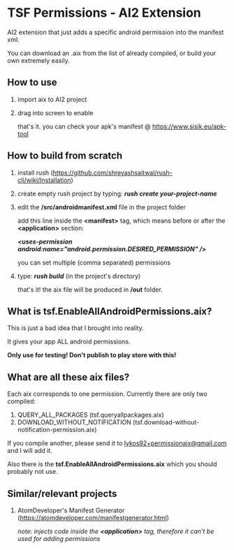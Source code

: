 # TSF Permissions - AI2 Extension

AI2 extension that just adds a specific android permission into the manifest xml.

You can download an .aix from the list of already compiled, or build your own extremely easily.


## How to use

1. import aix to AI2 project
2. drag into screen to enable

    that's it. you can check your apk's manifest @ https://www.sisik.eu/apk-tool


## How to build from scratch

1. install rush (https://github.com/shreyashsaitwal/rush-cli/wiki/Installation)

2. create empty rush project by typing: ***rush create your-project-name***

3. edit the **/src/androidmanifest.xml** file in the project folder

     add this line inside the **\<manifest>** tag, which means before or after the **\<application>** section:

     ***\<uses-permission android:name="android.permission.DESIRED_PERMISSION" />***
      
     you can set multiple (comma separated) permissions
    
4. type: ***rush build*** (in the project's directory)
    
     that's it! the aix file will be produced in **/out** folder.


## What is tsf.EnableAllAndroidPermissions.aix?

This is just a bad idea that I brought into reality.

It gives your app ALL android permissions.

**Only use for testing! Don't publish to play store with this!**

## What are all these aix files?

Each aix corresponds to one permission. Currently there are only two compiled:

   1. QUERY_ALL_PACKAGES (tsf.queryallpackages.aix)
   2. DOWNLOAD_WITHOUT_NOTIFICATION (tsf.download-without-notification-permission.aix)

If you compile another, please send it to lykos92+permissionaix@gmail.com and I will add it.

Also there is the **tsf.EnableAllAndroidPermissions.aix** which you should probably not use.

## Similar/relevant projects

1. AtomDeveloper's Manifest Generator (https://atomdeveloper.com/manifestgenerator.html)
    
     *note: injects code inside the **\<application>** tag, therefore it can't be used for adding permissions*
